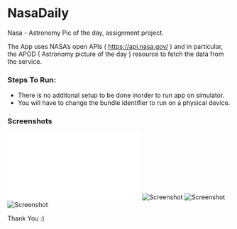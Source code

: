 # NasaDaily
 Nasa - Astronomy Pic of the day, assignment project.
 
 The App uses NASA’s open APIs ( https://api.nasa.gov/ ) and in particular, the APOD ( Astronomy picture of the day ) resource to fetch the data from the service.

### Steps To Run: 
- There is no additonal setup to be done inorder to run app on simulator.
- You will have to change the bundle identifier to run on a physical device.

### Screenshots

![Screenshot](screenshots/nasadaily.pdf)
![Screenshot](screenshots/screen3.jpg)
![Screenshot](screenshots/screen2.jpg)
![Screenshot](screenshots/screen1.jpg)

Thank You :)
